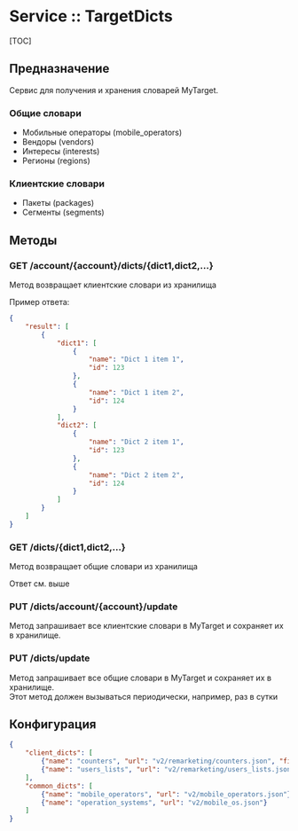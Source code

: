 # Service :: TargetDicts

[TOC]

## Предназначение

Сервис для получения и хранения словарей MyTarget.  

### Общие словари
- Мобильные операторы (mobile_operators)
- Вендоры (vendors)
- Интересы (interests)
- Регионы (regions)

### Клиентские словари
- Пакеты (packages)
- Сегменты (segments)

## Методы

### GET /account/{account}/dicts/{dict1,dict2,...}

Метод возвращает клиентские словари из хранилища  

Пример ответа:  
```json
{
    "result": [
        {
            "dict1": [
                {
                    "name": "Dict 1 item 1",
                    "id": 123
                },
                {
                    "name": "Dict 1 item 2",
                    "id": 124
                }
            ],
            "dict2": [
                {
                    "name": "Dict 2 item 1",
                    "id": 123
                },
                {
                    "name": "Dict 2 item 2",
                    "id": 124
                }
            ]
        }
    ]
}
```

### GET /dicts/{dict1,dict2,...}

Метод возвращает общие словари из хранилища  

Ответ см. выше


### PUT /dicts/account/{account}/update

Метод запрашивает все клиентские словари в MyTarget и сохраняет их в хранилище.  


### PUT /dicts/update

Метод запрашивает все общие словари в MyTarget и сохраняет их в хранилище.  
Этот метод должен вызываться периодически, например, раз в сутки


## Конфигурация

```json
{
    "client_dicts": [
        {"name": "counters", "url": "v2/remarketing/counters.json", "fields": "id,name,description"},
        {"name": "users_lists", "url": "v2/remarketing/users_lists.json"}
    ],
    "common_dicts": [
        {"name": "mobile_operators", "url": "v2/mobile_operators.json"},
        {"name": "operation_systems", "url": "v2/mobile_os.json"}
    ]
}